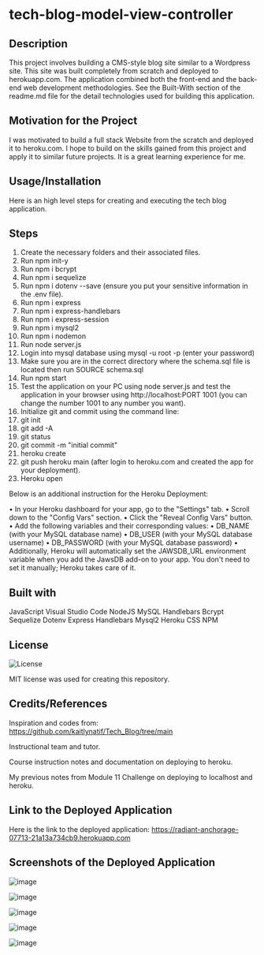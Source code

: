 # tech-blog-model-view-controller

## Description
 
This project involves building a CMS-style blog site similar to a Wordpress site. This site was built completely from scratch and deployed to herokuapp.com. The application combined both the front-end and the back-end web development methodologies. See the Built-With section of the readme.md file for the detail technologies used for building this application.


## Motivation for the Project

I was motivated to build a full stack Website from the scratch and deployed it to heroku.com. I hope to build on the skills gained from this project and apply it to similar future projects. It is a great learning experience for me.

## Usage/Installation

Here is an high level steps for creating and executing the tech blog application.

## Steps

1. Create the necessary folders and their associated files.
2. Run npm init-y
3. Run npm i bcrypt 
4. Run npm i sequelize
5. Run npm i dotenv --save (ensure you put your sensitive information in the .env file).
6. Run npm i express
7. Run npm i express-handlebars
8. Run npm i express-session
9. Run npm i mysql2
10. Run npm i nodemon
11. Run node server.js
12. Login into mysql database using mysql -u root -p (enter your password)
13. Make sure you are in the correct directory where the schema.sql file is located then run SOURCE schema.sql
14. Run npm start
15. Test the application on your PC using node server.js and test the application in your browser using http://localhost:PORT 1001 (you can change the number 1001 to any 
    number you want).
16. Initialize git and commit using the command line:
17. git init
18. git add -A
19. git status
20. git commit -m "initial commit"
21. heroku create
22. git push heroku main (after login to heroku.com and created the app for your deployment).
23. Heroku open

Below is an additional instruction for the Heroku Deployment:

•	In your Heroku dashboard for your app, go to the "Settings" tab.
•	Scroll down to the "Config Vars" section.
•	Click the "Reveal Config Vars" button.
•	Add the following variables and their corresponding values:
•	DB_NAME (with your MySQL database name)
•	DB_USER (with your MySQL database username)
•	DB_PASSWORD (with your MySQL database password)
•	Additionally, Heroku will automatically set the JAWSDB_URL environment variable when you add the JawsDB add-on to your app. You don't need to set it manually; Heroku takes care of it.

 
## Built with

JavaScript
Visual Studio Code
NodeJS
MySQL
Handlebars
Bcrypt
Sequelize
Dotenv
Express
Handlebars
Mysql2
Heroku
CSS
NPM


## License

![License](https://img.shields.io/badge/License-MIT-9cf.svg)

MIT license was used for creating this repository.

## Credits/References

Inspiration and codes from: https://github.com/kaitlynatif/Tech_Blog/tree/main

Instructional team and tutor.

Course instruction notes and documentation on deploying to heroku.

My previous notes from Module 11 Challenge on deploying to localhost and heroku.


## Link to the Deployed Application

Here is the link to the deployed application:
https://radiant-anchorage-07713-21a13a734cb9.herokuapp.com

## Screenshots of the Deployed Application
![image](https://github.com/IbrahimAllison/tech-blog-model-view-controller/assets/116689797/d905ead0-1b7a-44ff-8aa9-802bf076f771)

![image](https://github.com/IbrahimAllison/tech-blog-model-view-controller/assets/116689797/9af910c8-5f42-4edb-8f65-540e7f20867b)

![image](https://github.com/IbrahimAllison/tech-blog-model-view-controller/assets/116689797/503c06f6-0122-455b-b013-a38afb05a3c2)

![image](https://github.com/IbrahimAllison/tech-blog-model-view-controller/assets/116689797/3f5ec3e3-0582-4a69-8b9b-930a8e6c9f17)

![image](https://github.com/IbrahimAllison/tech-blog-model-view-controller/assets/116689797/f901af50-94ef-4cf9-aee1-a6a66185f98f)










